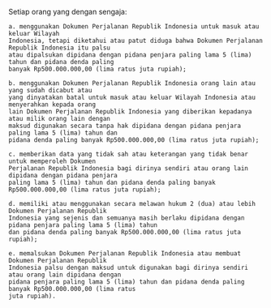 Setiap orang yang dengan sengaja:

    a. menggunakan Dokumen Perjalanan Republik Indonesia untuk masuk atau keluar Wilayah
    Indonesia, tetapi diketahui atau patut diduga bahwa Dokumen Perjalanan Republik Indonesia itu palsu
    atau dipalsukan dipidana dengan pidana penjara paling lama 5 (lima) tahun dan pidana denda paling
    banyak Rp500.000.000,00 (lima ratus juta rupiah);

    b. menggunakan Dokumen Perjalanan Republik Indonesia orang lain atau yang sudah dicabut atau
    yang dinyatakan batal untuk masuk atau keluar Wilayah Indonesia atau menyerahkan kepada orang
    lain Dokumen Perjalanan Republik Indonesia yang diberikan kepadanya atau milik orang lain dengan
    maksud digunakan secara tanpa hak dipidana dengan pidana penjara paling lama 5 (lima) tahun dan
    pidana denda paling banyak Rp500.000.000,00 (lima ratus juta rupiah);

    c. memberikan data yang tidak sah atau keterangan yang tidak benar untuk memperoleh Dokumen
    Perjalanan Republik Indonesia bagi dirinya sendiri atau orang lain dipidana dengan pidana penjara
    paling lama 5 (lima) tahun dan pidana denda paling banyak Rp500.000.000,00 (lima ratus juta rupiah);

    d. memiliki atau menggunakan secara melawan hukum 2 (dua) atau lebih Dokumen Perjalanan Republik 
    Indonesia yang sejenis dan semuanya masih berlaku dipidana dengan pidana penjara paling lama 5 (lima) tahun 
    dan pidana denda paling banyak Rp500.000.000,00 (lima ratus juta rupiah);

    e. memalsukan Dokumen Perjalanan Republik Indonesia atau membuat Dokumen Perjalanan Republik
    Indonesia palsu dengan maksud untuk digunakan bagi dirinya sendiri atau orang lain dipidana dengan
    pidana penjara paling lama 5 (lima) tahun dan pidana denda paling banyak Rp500.000.000,00 (lima ratus
    juta rupiah).